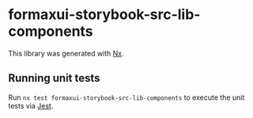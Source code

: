 # formaxui-storybook-src-lib-components

This library was generated with [Nx](https://nx.dev).

## Running unit tests

Run `nx test formaxui-storybook-src-lib-components` to execute the unit tests via [Jest](https://jestjs.io).
